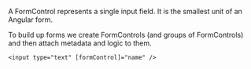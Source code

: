 A FormControl represents a single input field. It is the smallest unit of an Angular form.

To build up forms we create FormControls (and groups of FormControls) and then attach metadata and logic to them.

```
<input type="text" [formControl]="name" />

```